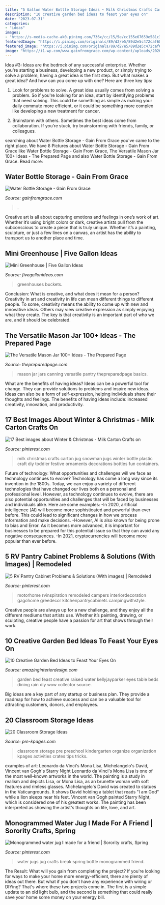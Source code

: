 ```yaml
---
title: "5 Gallon Water Bottle Storage Ideas ~ Milk Christmas Crafts Carton Jug Snowman Jugs Winter Bottle Plastic Craft Diy Toddler Festive Ornaments Decorations Bottles Fun Containers"
description: "10 creative garden bed ideas to feast your eyes on"
date: "2023-07-31"
categories:
- "ideas"
images:
- "https://s-media-cache-ak0.pinimg.com/736x/cc/15/5e/cc155e67659e581c3b3317e2a4cd829a.jpg"
featuredImage: "https://i.pinimg.com/originals/89/d2/e5/89d2e5c472caf68b31bb09ef837e9415.jpg"
featured_image: "https://i.pinimg.com/originals/89/d2/e5/89d2e5c472caf68b31bb09ef837e9415.jpg"
image: "https://i1.wp.com/www.gainfromgrace.com/wp-content/uploads/2020/01/Photo-Jan-22-11-16-30-AM.jpg?resize=768%2C1024"
---
```



Idea #3:
Ideas are the bedrock of any successful enterprise. Whether you're starting a business, developing a new product, or simply trying to solve a problem, having a great idea is the first step.
But what makes a great idea? And how can you come up with one? Here are three key tips:

1. Look for problems to solve. A great idea usually comes from solving a problem. So if you're looking for an idea, start by identifying problems that need solving. This could be something as simple as making your daily commute more efficient, or it could be something more complex like developing a new treatment for cancer.

2. Brainstorm with others. Sometimes the best ideas come from collaboration. If you're stuck, try brainstorming with friends, family, or colleagues.

	

		
searching about Water Bottle Storage - Gain From Grace you've came to the right place. We have 8 Pictures about Water Bottle Storage - Gain From Grace like Water Bottle Storage - Gain From Grace, The Versatile Mason Jar 100+ Ideas - The Prepared Page and also Water Bottle Storage - Gain From Grace. Read more:
		
    
## Water Bottle Storage - Gain From Grace

<img loading=lazy src="https://i1.wp.com/www.gainfromgrace.com/wp-content/uploads/2020/01/Photo-Jan-22-11-16-30-AM.jpg?resize=768%2C1024" onerror="this.onerror=null;this.src='https://tse2.mm.bing.net/th?id=OIP.L3pmxrsbYz2r0cloEILjKgHaFj&amp;pid=15.1';" alt="Water Bottle Storage - Gain From Grace">

_Source: gainfromgrace.com_

>. 

	

Creative art is all about capturing emotions and feelings in one’s work of art. Whether it’s using bright colors or dark, creative artists pull from the subconscious to create a piece that is truly unique. Whether it’s a painting, sculpture, or just a few lines on a canvas, an artist has the ability to transport us to another place and time.

    
## Mini Greenhouse | Five Gallon Ideas

<img loading=lazy src="https://fivegallonideas.com/wp-content/uploads/2013/05/mini-greenhouses-buckets-741x1024.jpg" onerror="this.onerror=null;this.src='https://tse3.mm.bing.net/th?id=OIP.KUBiez9VUqr1zJNT5RC0swHaKP&amp;pid=15.1';" alt="Mini Greenhouse | Five Gallon Ideas">

_Source: fivegallonideas.com_

>greenhouses buckets. 

	

Conclusion: What is creative, and what does it mean for a person?
Creativity in art and creativity in life can mean different things to different people. To some, creativity means the ability to come up with new and innovative ideas. Others may view creative expression as simply enjoying what they create. The key is that creativity is an important part of who we are, and it should be celebrated.

    
## The Versatile Mason Jar 100+ Ideas - The Prepared Page

<img loading=lazy src="http://www.thepreparedpage.com/wp-content/uploads/2014/09/mypantryshelf-1024x7682.jpg" onerror="this.onerror=null;this.src='https://tse3.mm.bing.net/th?id=OIP.kOWkTYh7uwY-xRO-mUr7GgHaFj&amp;pid=15.1';" alt="The Versatile Mason Jar 100+ Ideas - The Prepared Page">

_Source: thepreparedpage.com_

>mason jar jars canning versatile pantry thepreparedpage basics. 

	

What are the benefits of having ideas?
Ideas can be a powerful tool for change. They can provide solutions to problems and inspire new ideas. Ideas can also be a form of self-expression, helping individuals share their thoughts and feelings. The benefits of having ideas include: increased creativity, innovation, and productivity.

    
## 17 Best Images About Winter &amp; Christmas - Milk Carton Crafts On

<img loading=lazy src="https://s-media-cache-ak0.pinimg.com/736x/cc/15/5e/cc155e67659e581c3b3317e2a4cd829a.jpg" onerror="this.onerror=null;this.src='https://tse1.mm.bing.net/th?id=OIP.K5Uqh7aCm6AfL3wfDnelqQHaJ4&amp;pid=15.1';" alt="17 Best images about Winter &amp; Christmas - Milk Carton Crafts on">

_Source: pinterest.com_

>milk christmas crafts carton jug snowman jugs winter bottle plastic craft diy toddler festive ornaments decorations bottles fun containers. 

	

Future of technology: What opportunities and challenges will we face as technology continues to evolve?
Technology has come a long way since its invention in the 1800s. Today, we can enjoy a variety of different technologies that have changed our lives both on a personal and professional level. However, as technology continues to evolve, there are also potential opportunities and challenges that will be faced by businesses and individuals alike. Here are some examples: 
-In 2020, artificial intelligence (AI) will become more sophisticated and powerful than ever before. This could lead to significant changes in how we process information and make decisions. 
-However, AI is also known for being prone to bias and Error. As it becomes more advanced, it is important for businesses to be prepared for this potential issue so that they can avoid any negative consequences. 
-In 2021, cryptocurrencies will become more popular than ever before.

    
## 5 RV Pantry Cabinet Problems &amp; Solutions (With Images) | Remodeled

<img loading=lazy src="https://i.pinimg.com/originals/89/d2/e5/89d2e5c472caf68b31bb09ef837e9415.jpg" onerror="this.onerror=null;this.src='https://tse3.mm.bing.net/th?id=OIP.uRRnraA6M-9ZfuRvce8VGQHaJ9&amp;pid=15.1';" alt="5 RV Pantry Cabinet Problems &amp; Solutions (With images) | Remodeled">

_Source: pinterest.com_

>motorhome rvinspiration remodeled campers interiordecoration gagohome greedecor kitchenpantrycabinets campingwithstyle. 

	

Creative people are always up for a new challenge, and they enjoy all the different mediums that artists use. Whether it’s painting, drawing, or sculpting, creative people have a passion for art that shows through their work.

    
## 10 Creative Garden Bed Ideas To Feast Your Eyes On

<img loading=lazy src="http://www.amazinginteriordesign.com/wp-content/uploads/2014/02/101.jpg" onerror="this.onerror=null;this.src='https://tse2.mm.bing.net/th?id=OIP.KH2hnW5R0v6nzcHF57EGPwHaKq&amp;pid=15.1';" alt="10 Creative Garden Bed Ideas to Feast Your Eyes On">

_Source: amazinginteriordesign.com_

>garden bed feast creative raised water kellyjayparker eyes table beds dining rain diy wow collector source. 

	

Big ideas are a key part of any startup or business plan. They provide a roadmap for how to achieve success and can be a valuable tool for attracting customers, donors, and employees.

    
## 20 Classroom Storage Ideas

<img loading=lazy src="https://www.pre-kpages.com/wp-content/uploads/2014/12/classroom-storage-ideas.jpg" onerror="this.onerror=null;this.src='https://tse4.mm.bing.net/th?id=OIP.m4BFMW2xlbfcmznNmOrXXQHaHa&amp;pid=15.1';" alt="20 Classroom Storage Ideas">

_Source: pre-kpages.com_

>classroom storage pre preschool kindergarten organize organization kpages activities crates tips tricks. 

	

examples of art: Leonardo da Vinci's Mona Lisa, Michelangelo's David, Vincent van Gogh's Starry Night
Leonardo da Vinci's Mona Lisa is one of the most well-known artworks in the world. The painting is a study in realism and depicts Lisa, or Mona Lisa, as an brunette woman with soft features and rimless glasses. Michelangelo's David was created to statues in the Vaticangrounds. It shows David holding a tablet that reads "I am God" while a lion sleeps near his feet. Vincent van Gogh painted Starry Night, which is considered one of his greatest works. The painting has been interpreted as showing the artist's thoughts on life, love, and art.

    
## Monogrammed Water Jug I Made For A Friend | Sorority Crafts, Spring

<img loading=lazy src="https://i.pinimg.com/736x/de/29/69/de2969d7d2a6ff1aa99da0ca1af41679--water-jugs-spring-break.jpg" onerror="this.onerror=null;this.src='https://tse2.mm.bing.net/th?id=OIP.6N7FEEooCsWSHjl2CMUX2AHaJ3&amp;pid=15.1';" alt="Monogrammed water jug I made for a friend | Sorority crafts, Spring">

_Source: pinterest.com_

>water jugs jug crafts break spring bottle monogrammed friend. 

	

The Result: What will you gain from completing the project?
If you're looking for ways to make your home more energy-efficient, there are plenty of ideas out there. But what if you don't have any experience with wiring or DIYing? That's where these two projects come in. The first is a simple update to an old light bulb, and the second is something that could really save your home some money on your energy bill.

